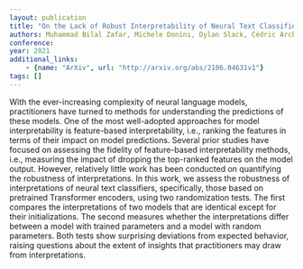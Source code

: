 ```yaml
---
layout: publication
title: "On the Lack of Robust Interpretability of Neural Text Classifiers"
authors: Muhammad Bilal Zafar, Michele Donini, Dylan Slack, Cédric Archambeau, Sanjiv Das, Krishnaram Kenthapadi
conference: 
year: 2021
additional_links: 
    - {name: "ArXiv", url: "http://arxiv.org/abs/2106.04631v1"}
tags: []
---
```

With the ever-increasing complexity of neural language models, practitioners
have turned to methods for understanding the predictions of these models. One
of the most well-adopted approaches for model interpretability is feature-based
interpretability, i.e., ranking the features in terms of their impact on model
predictions. Several prior studies have focused on assessing the fidelity of
feature-based interpretability methods, i.e., measuring the impact of dropping
the top-ranked features on the model output. However, relatively little work
has been conducted on quantifying the robustness of interpretations. In this
work, we assess the robustness of interpretations of neural text classifiers,
specifically, those based on pretrained Transformer encoders, using two
randomization tests. The first compares the interpretations of two models that
are identical except for their initializations. The second measures whether the
interpretations differ between a model with trained parameters and a model with
random parameters. Both tests show surprising deviations from expected
behavior, raising questions about the extent of insights that practitioners may
draw from interpretations.